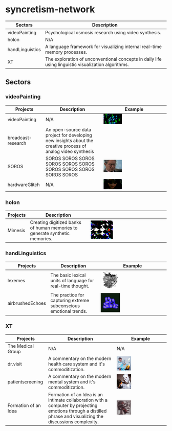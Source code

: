 # syncretism-network

| Sectors      | Description                                                  |
| ------------ | ------------------------------------------------------------ |
| videoPainting       | Psychological osmosis research using video synthesis.            |
| holon               | N/A            |
| handLinguistics     | A language framework for visualizing internal real-time memory processes.   |
| XT                  | The exploration of unconventional concepts in daily life using linguistic visualization algorithms.            |

## Sectors
### videoPainting

| Projects      | Description                                                  | Example  |
| ------------ | ------------------------------------------------------------ | --- |
| videoPainting    | N/A            | <img height="30%" width="30%" src="https://github.com/cskonopka/syncretism-network/blob/main/assets/vp-01.png"/> |
| broadcast-research    | An open-source data project for developing new insights about the creative process of analog video synthesis            |  |
| SOROS      | SOROS SOROS SOROS SOROS SOROS SOROS SOROS SOROS SOROS SOROS SOROS            |    <img height="30%" width="30%" src="https://github.com/cskonopka/syncretism-network/blob/main/assets/vp-soros.gif"/> |
| hardwareGlitch      | N/A            |   <img height="30%" width="30%" src="https://github.com/cskonopka/syncretism-network/blob/main/assets/vp-hardwareglitch.gif"/>  |

### holon
| Projects      | Description                                                  |  |
| ------------ | ------------------------------------------------------------ | --- | 
| Mimesis      | Creating digitized banks of human memories to generate synthetic memories.            |   <img height="30%" width="30%" src="https://github.com/cskonopka/syncretism-network/blob/main/assets/holon-mimesis.png"/> |

### handLinguistics
| Projects      | Description                                                  | Example |
| ------------ | ------------------------------------------------------------ | --- |
| lexemes             | The basic lexical units of language for real-time thought.            |    <img height="30%" width="30%" src="https://github.com/cskonopka/syncretism-network/blob/main/assets/hl-lexemes-01.png"/>   |
| airbrushedEchoes    | The practice for capturing extreme subconscious emotional trends.            |    <img height="30%" width="30%" src="https://github.com/cskonopka/syncretism-network/blob/main/assets/hl-airbrushedechoes.png"/> |

### XT
| Projects      | Description                                                  | Example |
| ------------ | ------------------------------------------------------------ | --- |
| The Medical Group                  | N/A            | N/A  |
| dr.visit                  | A commentary on the modern health care system and it's commoditization.            |   <img height="30%" width="30%" src="https://github.com/cskonopka/syncretism-network/blob/main/assets/xt-drvisit.jpg"/>  |
| patientscreening          | A commentary on the modern mental system and it's commoditization.            |    <img height="30%" width="30%" src="https://github.com/cskonopka/syncretism-network/blob/main/assets/xt-patientscreening.jpg"/>  |
| Formation of an Idea      | Formation of an Idea is an intimate collaboration with a computer by projecting emotions through a distilled phrase and visualizing the discussions complexity.            |    <img height="30%" width="30%" src="https://github.com/cskonopka/syncretism-network/blob/main/assets/xt-formationofanidea.webp"/>  |


